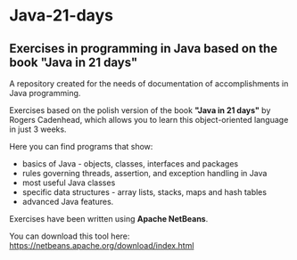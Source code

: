 # Java-21-days
## Exercises in programming in Java based on the book "Java in 21 days"

A repository created for the needs of documentation of accomplishments in Java programming.

Exercises based on the polish version of the book **"Java in 21 days"** by Rogers Cadenhead, which allows you to learn this object-oriented language in just 3 weeks.

Here you can find programs that show:
* basics of Java - objects, classes, interfaces and packages
* rules governing threads, assertion, and exception handling in Java
* most useful Java classes
* specific data structures - array lists, stacks, maps and hash tables
* advanced Java features.

Exercises have been written using **Apache NetBeans**.

You can download this tool here: https://netbeans.apache.org/download/index.html
